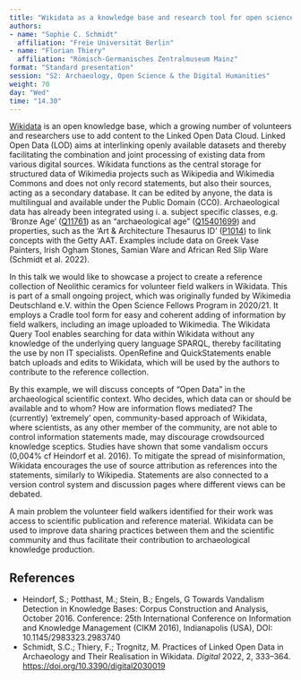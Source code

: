 ```yaml
---
title: "Wikidata as a knowledge base and research tool for open science in archaeology"
authors:
- name: "Sophie C. Schmidt"
  affiliation: "Freie Universität Berlin"
- name: "Florian Thiery"
  affiliation: "Römisch-Germanisches Zentralmuseum Mainz"
format: "Standard presentation"
session: "S2: Archaeology, Open Science & the Digital Humanities"
weight: 70
day: "Wed"
time: "14.30"
---
```


[Wikidata](https://www.wikidata.org) is an open knowledge base, which a growing number of volunteers and researchers use to add content to the Linked Open Data Cloud. Linked Open Data (LOD) aims at interlinking openly available datasets and thereby facilitating the combination and joint processing of existing data from various digital sources. Wikidata functions as the central storage for structured data of Wikimedia projects such as Wikipedia and Wikimedia Commons and does not only record statements, but also their sources, acting as a secondary database. It can be edited by anyone, the data is multilingual and available under the Public Domain (CC0).  Archaeological data has already been integrated using i. a. subject specific classes, e.g. ‘Bronze Age’ ([Q11761](https://www.wikidata.org/wiki/Q11761)) as an “archaeological age” ([Q15401699](https://www.wikidata.org/wiki/Q15401699)) and properties, such as the ‘Art & Architecture Thesaurus ID’ ([P1014](https://www.wikidata.org/wiki/Property:P1014)) to link concepts with the Getty AAT. Examples include data on Greek Vase Painters, Irish Ogham Stones, Samian Ware and African Red Slip Ware (Schmidt et al.  2022).

In this talk we would like to showcase a project to create a reference collection of Neolithic ceramics for volunteer field walkers in Wikidata. This is part of a small ongoing project, which was originally funded by Wikimedia Deutschland e.V. within the Open Science Fellows Program in 2020/21. It employs a Cradle tool form for easy and coherent adding of information by field walkers, including an image uploaded to Wikimedia. The Wikidata Query Tool enables searching for data within Wikidata without any knowledge of the underlying query language SPARQL, thereby facilitating the use by non IT specialists. OpenRefine and QuickStatements enable batch uploads and edits to Wikidata, which will be used by the authors to contribute to the reference collection.

By this example, we will discuss concepts of “Open Data” in the archaeological scientific context.  Who decides, which data can or should be available and to whom? How are information flows mediated? The (currently) ‘extremely’ open, community-based approach of Wikidata, where scientists, as any other member of the community, are not able to control information statements made, may discourage crowdsourced knowledge sceptics. Studies have shown that some vandalism occurs (0,004% cf Heindorf et al. 2016). To mitigate the spread of misinformation, Wikidata encourages the use of source attribution as references into the statements, similarly to Wikipedia. Statements are also connected to a version control system and discussion pages where different views can be debated.

A main problem the volunteer field walkers identified for their work was access to scientific publication and reference material. Wikidata can be used to improve data sharing practices between them and the scientific community and thus facilitate their contribution to archaeological knowledge production.

## References

* Heindorf, S.; Potthast, M.; Stein, B.; Engels, G Towards Vandalism Detection in Knowledge Bases: Corpus Construction and Analysis, October 2016. Conference: 25th International Conference on Information and Knowledge Management (CIKM 2016), Indianapolis (USA), DOI: 10.1145/2983323.2983740
* Schmidt, S.C.; Thiery, F.; Trognitz, M. Practices of Linked Open Data in Archaeology and Their Realisation in Wikidata. *Digital* 2022, 2, 333–364. https://doi.org/10.3390/digital2030019
